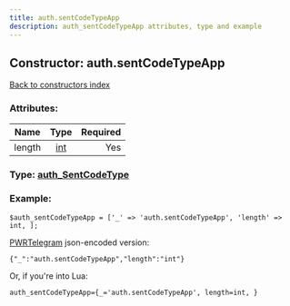 ```yaml
---
title: auth.sentCodeTypeApp
description: auth_sentCodeTypeApp attributes, type and example
---
```

## Constructor: auth.sentCodeTypeApp  
[Back to constructors index](index.md)



### Attributes:

| Name     |    Type       | Required |
|----------|:-------------:|---------:|
|length|[int](../types/int.md) | Yes|



### Type: [auth\_SentCodeType](../types/auth_SentCodeType.md)


### Example:

```
$auth_sentCodeTypeApp = ['_' => 'auth.sentCodeTypeApp', 'length' => int, ];
```  

[PWRTelegram](https://pwrtelegram.xyz) json-encoded version:

```
{"_":"auth.sentCodeTypeApp","length":"int"}
```


Or, if you're into Lua:  


```
auth_sentCodeTypeApp={_='auth.sentCodeTypeApp', length=int, }

```


